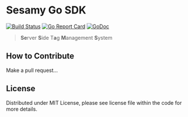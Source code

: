# Sesamy Go SDK

[![Build Status](https://github.com/foomo/sesamy-go/actions/workflows/test.yml/badge.svg?branch=main&event=push)](https://github.com/foomo/sesamy-go/actions/workflows/test.yml)
[![Go Report Card](https://goreportcard.com/badge/github.com/foomo/sesamy-go)](https://goreportcard.com/report/github.com/foomo/sesamy-go)
[![GoDoc](https://godoc.org/github.com/foomo/sesamy-go?status.svg)](https://godoc.org/github.com/foomo/sesamy-go)

> **Se**rver **S**ide T**a**g **M**anagement **S**ystem

## How to Contribute

Make a pull request...

## License

Distributed under MIT License, please see license file within the code for more details.
